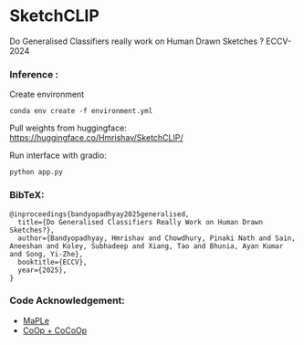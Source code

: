 # SketchCLIP
Do Generalised Classifiers really work on Human Drawn Sketches ? ECCV-2024

### Inference :
Create environment
```
conda env create -f environment.yml
```
Pull weights from huggingface: https://huggingface.co/Hmrishav/SketchCLIP/

Run interface with gradio: 
```
python app.py
```

### BibTeX: 
```
@inproceedings{bandyopadhyay2025generalised,
  title={Do Generalised Classifiers Really Work on Human Drawn Sketches?},
  author={Bandyopadhyay, Hmrishav and Chowdhury, Pinaki Nath and Sain, Aneeshan and Koley, Subhadeep and Xiang, Tao and Bhunia, Ayan Kumar and Song, Yi-Zhe},
  booktitle={ECCV},
  year={2025},
}
```

### Code Acknowledgement:
- [MaPLe](https://github.com/muzairkhattak/multimodal-prompt-learning)
- [CoOp + CoCoOp](https://github.com/KaiyangZhou/CoOp)
